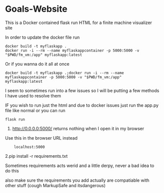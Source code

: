 # Goals-Website

This is a Docker contained flask run HTML for a finite machine visualizer site

In order to update the docker file run 

```
docker build -t myflaskapp .
docker run -i --rm --name myflaskappcontainer -p 5000:5000 -v "$PWD/fm_vm:/app" myflaskapp:latest 
```
Or if you wanna do it all at once
```
docker build -t myflaskapp .;docker run -i --rm --name myflaskappcontainer -p 5000:5000 -v "$PWD/fm_vm:/app" myflaskapp:latest 
```



I seem to sometimes run into a few issues so I will be putting a few methods I have used to resolve them

IF you wish to run just the html and due to docker issues just run the app.py file like normal or you can run 
```
flask run
```

1. http://0.0.0.0:5000/ returns nothing when I open it in my browser

Use this in the browser URL instead
```
    localhost:5000
```
2.pip install -r requirements.txt

Sometimes requirements acts werid and a little derpy, never a bad idea to do this

also make sure the requirements you add actually are compatiable with other stuff (cough MarkupSafe and itsdangerous)

